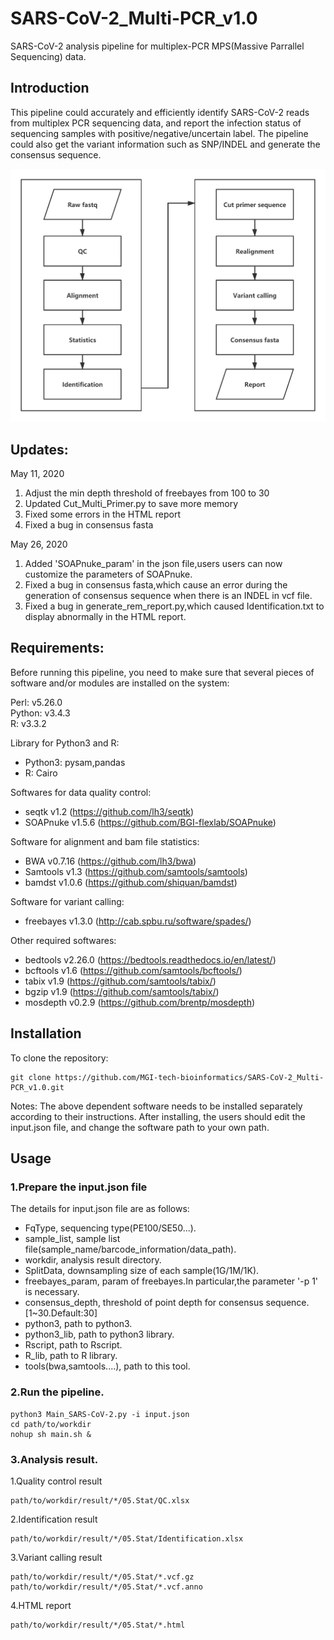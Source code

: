 # SARS-CoV-2_Multi-PCR_v1.0
SARS-CoV-2 analysis pipeline for multiplex-PCR MPS(Massive Parrallel Sequencing) data.

## Introduction
This pipeline could accurately and efficiently identify SARS-CoV-2 reads from multiplex PCR sequencing data, and report the infection status of sequencing samples with positive/negative/uncertain label. The pipeline could also get the variant information such as SNP/INDEL and generate the consensus sequence.

![Image](https://github.com/MGI-tech-bioinformatics/SARS-CoV-2_Multi-PCR_v1.0/blob/master/Pipeline.png)

## Updates:
May 11, 2020
1. Adjust the min depth threshold of freebayes from 100 to 30  
2. Updated Cut_Multi_Primer.py to save more memory  
3. Fixed some errors in the HTML report
4. Fixed a bug in consensus fasta

May 26, 2020
1. Added 'SOAPnuke_param' in the json file,users users can now customize the parameters of SOAPnuke.  
2. Fixed a bug in consensus fasta,which cause an error during the generation of consensus sequence when there is an INDEL in vcf file.  
3. Fixed a bug in generate_rem_report.py,which caused Identification.txt to display abnormally in the HTML report.  


## Requirements:
Before running this pipeline, you need to make sure that several pieces of software and/or modules are installed on the system:  

Perl: v5.26.0  
Python: v3.4.3  
R: v3.3.2

Library for Python3 and R:  
* Python3: pysam,pandas  
* R: Cairo

Softwares for data quality control:  
* seqtk v1.2 (https://github.com/lh3/seqtk)
* SOAPnuke v1.5.6 (https://github.com/BGI-flexlab/SOAPnuke)  

Software for alignment and bam file statistics:
* BWA v0.7.16 (https://github.com/lh3/bwa)
* Samtools v1.3 (https://github.com/samtools/samtools)
* bamdst v1.0.6 (https://github.com/shiquan/bamdst)  

Software for variant calling:  
* freebayes v1.3.0 (http://cab.spbu.ru/software/spades/)  

Other required softwares:  
* bedtools v2.26.0 (https://bedtools.readthedocs.io/en/latest/)
* bcftools v1.6 (https://github.com/samtools/bcftools/)
* tabix v1.9 (https://github.com/samtools/tabix/)
* bgzip v1.9 (https://github.com/samtools/tabix/)
* mosdepth v0.2.9 (https://github.com/brentp/mosdepth)

## Installation

To clone the repository:

    git clone https://github.com/MGI-tech-bioinformatics/SARS-CoV-2_Multi-PCR_v1.0.git


Notes: The above dependent software needs to be installed separately according to their instructions. After installing, the users should edit the input.json file, and change the software path to your own path.


## Usage
### 1.Prepare the input.json file
The details for input.json file are as follows:
* FqType, sequencing type(PE100/SE50...). 
* sample_list, sample list file(sample_name/barcode_information/data_path).  
* workdir, analysis result directory.  
* SplitData, downsampling size of each sample(1G/1M/1K). 
* freebayes_param, param of freebayes.In particular,the parameter '-p 1' is necessary. 
* consensus_depth, threshold of point depth for consensus sequence.[1~30.Default:30] 
* python3, path to python3. 
* python3_lib, path to python3 library. 
* Rscript, path to Rscript. 
* R_lib, path to R library. 
* tools(bwa,samtools....), path to this tool. 

### 2.Run the pipeline.
```
python3 Main_SARS-CoV-2.py -i input.json 
cd path/to/workdir
nohup sh main.sh &
```
### 3.Analysis result.
1.Quality control result
```
path/to/workdir/result/*/05.Stat/QC.xlsx
```
2.Identification result
```
path/to/workdir/result/*/05.Stat/Identification.xlsx
```
3.Variant calling result
```
path/to/workdir/result/*/05.Stat/*.vcf.gz
path/to/workdir/result/*/05.Stat/*.vcf.anno
```
4.HTML report
```
path/to/workdir/result/*/05.Stat/*.html
```
